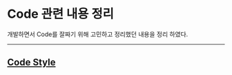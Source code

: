 Code 관련 내용 정리
===============================================================
개발하면서 Code를 잘짜기 위해 고민하고 정리했던 내용을 정리 하였다.


---------------------------------------------------------------
## [Code Style](./code_style.md)
